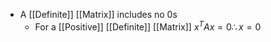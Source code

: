 - A [[Definite]] [[Matrix]] includes no 0s
	- For a [[Positive]] [[Definite]] [[Matrix]] $x^TAx = 0 \therefore x=0$ 